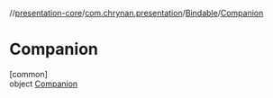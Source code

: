 //[presentation-core](../../../../index.md)/[com.chrynan.presentation](../../index.md)/[Bindable](../index.md)/[Companion](index.md)

# Companion

[common]\
object [Companion](index.md)
